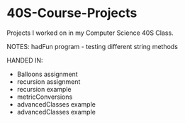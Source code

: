 # 40S-Course-Projects
Projects I worked on in my Computer Science 40S Class.

NOTES:
hadFun program - testing different string methods

HANDED IN:
- Balloons assignment
- recursion assignment
- recursion example
- metricConversions
- advancedClasses example
- advancedClasses example

